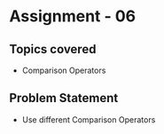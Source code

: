 # Assignment - 06

## Topics covered

- Comparison Operators


## Problem Statement

- Use different Comparison Operators
